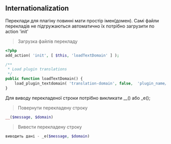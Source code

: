 ## Internationalization
Переклади для плагіну повинні мати простір імен(домен). 
Самі файли перекладів не підгружаються автоматично їх потрібно загрузити по action 'init'

>Загрузка файлів перекладу

```php
<?php
add_action( 'init', [ $this, 'loadTextDomain' ] );

/**
 * Load plugin translations
 */
public function loadTextDomain() {
    load_plugin_textdomain( 'translation-domain', false,  'plugin_name/languages/' );
}
```


Для виводу перекладеної строки потрібно викликати  __() або _e();

>Повернути перекладену строку

```php
__($message, $domain)
```

>Вивести перекладену строку

```php
виводить дані - _e($message, $domain)
```